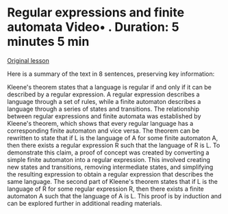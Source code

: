 # Regular expressions and finite automata Video• . Duration: 5 minutes 5 min

[Original lesson](https://www.coursera.org/learn/uol-fundamentals-of-computer-science/lecture/Ds9Bo/regular-expressions-and-finite-automata)

Here is a summary of the text in 8 sentences, preserving key information:

Kleene's theorem states that a language is regular if and only if it can be described by a regular expression. A regular expression describes a language through a set of rules, while a finite automaton describes a language through a series of states and transitions. The relationship between regular expressions and finite automata was established by Kleene's theorem, which shows that every regular language has a corresponding finite automaton and vice versa. The theorem can be rewritten to state that if L is the language of A for some finite automaton A, then there exists a regular expression R such that the language of R is L. To demonstrate this claim, a proof of concept was created by converting a simple finite automaton into a regular expression. This involved creating new states and transitions, removing intermediate states, and simplifying the resulting expression to obtain a regular expression that describes the same language. The second part of Kleene's theorem states that if L is the language of R for some regular expression R, then there exists a finite automaton A such that the language of A is L. This proof is by induction and can be explored further in additional reading materials.


